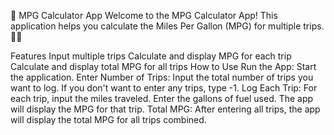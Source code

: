 📘 MPG Calculator App
Welcome to the MPG Calculator App! This application helps you calculate the Miles Per Gallon (MPG) for multiple trips. 🚗⛽

Features
Input multiple trips
Calculate and display MPG for each trip
Calculate and display total MPG for all trips
How to Use
Run the App: Start the application.
Enter Number of Trips: Input the total number of trips you want to log. If you don't want to enter any trips, type -1.
Log Each Trip:
For each trip, input the miles traveled.
Enter the gallons of fuel used.
The app will display the MPG for that trip.
Total MPG: After entering all trips, the app will display the total MPG for all trips combined.
